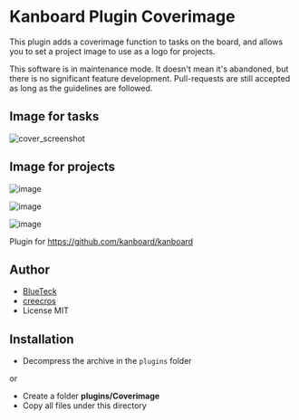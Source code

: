 # Kanboard Plugin Coverimage

This plugin adds a coverimage function to tasks on the board, and allows you to set a project image to use as a logo for projects.

This software is in maintenance mode. It doesn't mean it's abandoned, but there is no significant feature development. Pull-requests are still accepted as long as the guidelines are followed.

## Image for tasks

![cover_screenshot](https://cloud.githubusercontent.com/assets/1961634/23507319/c7e38892-ff4c-11e6-90c5-453f9bda4a0f.png)

## Image for projects

![image](https://user-images.githubusercontent.com/26339368/46497665-3842a800-c7e9-11e8-8852-bfa60ec5ec3a.png)

![image](https://user-images.githubusercontent.com/26339368/46497695-4d1f3b80-c7e9-11e8-9861-61b08821f7ba.png)

![image](https://user-images.githubusercontent.com/26339368/46497724-5dcfb180-c7e9-11e8-82ea-173d633f602d.png)

Plugin for <https://github.com/kanboard/kanboard>

## Author

- [BlueTeck](https://github.com/BlueTeck)
- [creecros](https://github.com/creecros)
- License MIT

## Installation

- Decompress the archive in the `plugins` folder

or

- Create a folder **plugins/Coverimage**
- Copy all files under this directory
